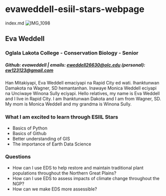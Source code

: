 # evaweddell-esiil-stars-webpage
index.md
![IMG_1098](https://user-images.githubusercontent.com/127869863/225917439-27c8abbd-e51c-4826-9f9a-bce48a1c4297.jpg)
## Eva Weddell
### Oglala Lakota College - Conservation Biology - Senior
##### Github: evaweddell | emails: eweddell26630@olc.edu (personal): ew123123@gmail.com
Han Mitakiyapi, Eva Weddell emaciyapi na Rapid City ed wati. Ihanktunwan Damakota na Wagner, SD hemantanhan. Inawaye Monica Weddell eciyapi na Unciwaye Winona Sully eciyapi. Hello relatives, my name is Eva Weddell and I live in Rapid City. I am Ihanktunwan Dakota and I am from Wagner, SD. My mom is Monica Weddell and my grandma is Winona Sully.
### What I am excited to learn through ESIIL Stars
- Basics of Python 
- Basics of Github
- Better understanding of GIS
- The importance of Earth Data Science 
### Questions 
- How can I use EDS to help restore and maintain traditional plant populations throughout the Northern Great Plains?
- How can I use EDS to assess impacts of climate change throughout the NGP?
- How can we make EDS more assessible? 
